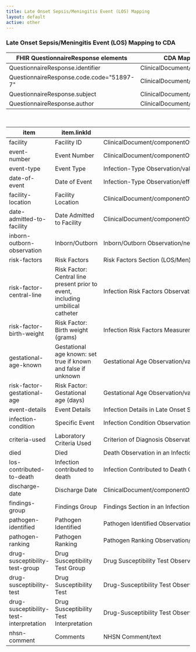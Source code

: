 ```yaml
---
title: Late Onset Sepsis/Meningitis Event (LOS) Mapping
layout: default
active: other
---
```


<!-- { :.no_toc } -->

<!-- TOC  the css styling for this is \pages\assets\css\project.css under 'markdown-toc'-->

<!-- * Do not remove this line (it will not be displayed)
{:toc} -->

<!-- end TOC -->

### Late Onset Sepsis/Meningitis Event (LOS) Mapping to CDA

<table class="codes">
  <thead>
    <tr>
      <th>FHIR QuestionnaireResponse elements</th>
      <th>CDA Mapping</th>
    </tr>
  </thead>
  <tbody>
    <tr>
      <td>QuestionnaireResponse.identifier</td>
      <td>ClinicalDocument/id</td>
    </tr>
    <tr>
      <td>QuestionnaireResponse.code.code="51897-7"</td>
      <td>ClinicalDocument/code</td>
    </tr>
    <tr>
      <td>QuestionnaireResponse.subject</td>
      <td>ClinicalDocument/recordTarget</td>
    </tr>
    <tr>
      <td>QuestionnaireResponse.author</td>
      <td>ClinicalDocument/author</td>
    </tr>
  </tbody>
</table>
<br/>

<table class="codes">
  <thead>
    <tr>
      <th>item</th>
      <th>item.linkId</th>
      <th>CDA Mapping</th>
    </tr>
  </thead>
  <tbody>
    <tr>
      <td>facility</td>
      <td>Facility ID</td>
      <td>ClinicalDocument/componentOf/encompassingEncounter/location/healthCareFacility/id</td>
    </tr>
    <tr>
      <td>event-number</td>
      <td>Event Number</td>
      <td>ClinicalDocument/componentOf/encompassingEncounter/id</td>
    </tr>
    <tr>
      <td>event-type</td>
      <td>Event Type</td>
      <td>Infection-Type Observation/value</td>
    </tr>
    <tr>
      <td>date-of-event</td>
      <td>Date of Event</td>
      <td>Infection-Type Observation/effectiveTime</td>
    </tr>
    <tr>
      <td>facility-location</td>
      <td>Facility Location</td>
      <td>ClinicalDocument/componentOf/encompassingEncounter/location/healthcareFacility/code</td>
    </tr>
    <tr>
      <td>date-admitted-to-facility</td>
      <td>Date Admitted to Facility</td>
      <td>ClinicalDocument/componentOf/encompassingEncounter/effectiveTime/low</td>
    </tr>
    <tr>
      <td>inborn-outborn-observation</td>
      <td>Inborn/Outborn</td>
      <td>Inborn/Outborn Observation/negationInd</td>
    </tr>
    <tr>
      <td>risk-factors</td>
      <td>Risk Factors</td>
      <td>Risk Factors Section (LOS/Men)</td>
    </tr>
    <tr>
      <td>risk-factor-central-line</td>
      <td>Risk Factor: Central line present prior to event, including umbilical catheter</td>
      <td>Infection Risk Factors Observation/value="1006-6"</td>
    </tr>
    <tr>
      <td>risk-factor-birth-weight</td>
      <td>Risk Factor: Birth weight (grams)</td>
      <td>Infection Risk Factors Measurement Observation/value</td>
    </tr>
    <tr>
      <td>gestational-age-known</td>
      <td>Gestational age known: set true if known and false if unknown</td>
      <td>Gestational Age Observation/value/@nullFlavor="UNK"</td>
    </tr>
    <tr>
      <td>risk-factor-gestational-age</td>
      <td>Risk Factor: Gestational age (days)</td>
      <td>Gestational Age Observation/value</td>
    </tr>
    <tr>
      <td>event-details</td>
      <td>Event Details</td>
      <td>Infection Details in Late Onset Sepsis Report</td>
    </tr>
    <tr>
      <td>infection-condition</td>
      <td>Specific Event</td>
      <td>Infection Condition Observation/value</td>
    </tr>
    <tr>
      <td>criteria-used</td>
      <td>Laboratory Criteria Used</td>
      <td>Criterion of Diagnosis Observation/value</td>
    </tr>
    <tr>
      <td>died</td>
      <td>Died</td>
      <td>Death Observation in an Infection-type Report/value</td>
    </tr>
    <tr>
      <td>los-contributed-to-death</td>
      <td>Infection contributed to death</td>
      <td>Infection Contributed to Death Observation</td>
    </tr>
    <tr>
      <td>discharge-date</td>
      <td>Discharge Date</td>
      <td>ClinicalDocument/componentOf/encompassingEncounter/effectiveTime/high</td>
    </tr>
    <tr>
      <td>findings-group</td>
      <td>Findings Group</td>
      <td>Findings Section in an Infection-Type Report</td>
    </tr>
    <tr>
      <td>pathogen-identified</td>
      <td>Pathogen Identified</td>
      <td>Pathogen Identified Observation/value</td>
    </tr>
    <tr>
      <td>pathogen-ranking</td>
      <td>Pathogen Ranking</td>
      <td>Pathogen Ranking Observation/value</td>
    </tr>
    <tr>
      <td>drug-susceptibility-test-group</td>
      <td>Drug Susceptibility Test Group</td>
      <td>Drug Susceptibility Test Observation</td>
    </tr>
    <tr>
      <td>drug-susceptibility-test</td>
      <td>Drug Susceptibility Test</td>
      <td>Drug-Susceptibility Test Observation/code</td>
    </tr>
    <tr>
      <td>drug-susceptibility-test-interpretation</td>
      <td>Drug Susceptibility Test Interpretation</td>
      <td>Drug-Susceptibility Test Observation/interpretationCode</td>
    </tr>
    <tr>
      <td>nhsn-comment</td>
      <td>Comments</td>
      <td>NHSN Comment/text</td>
    </tr>
  </tbody>
</table>